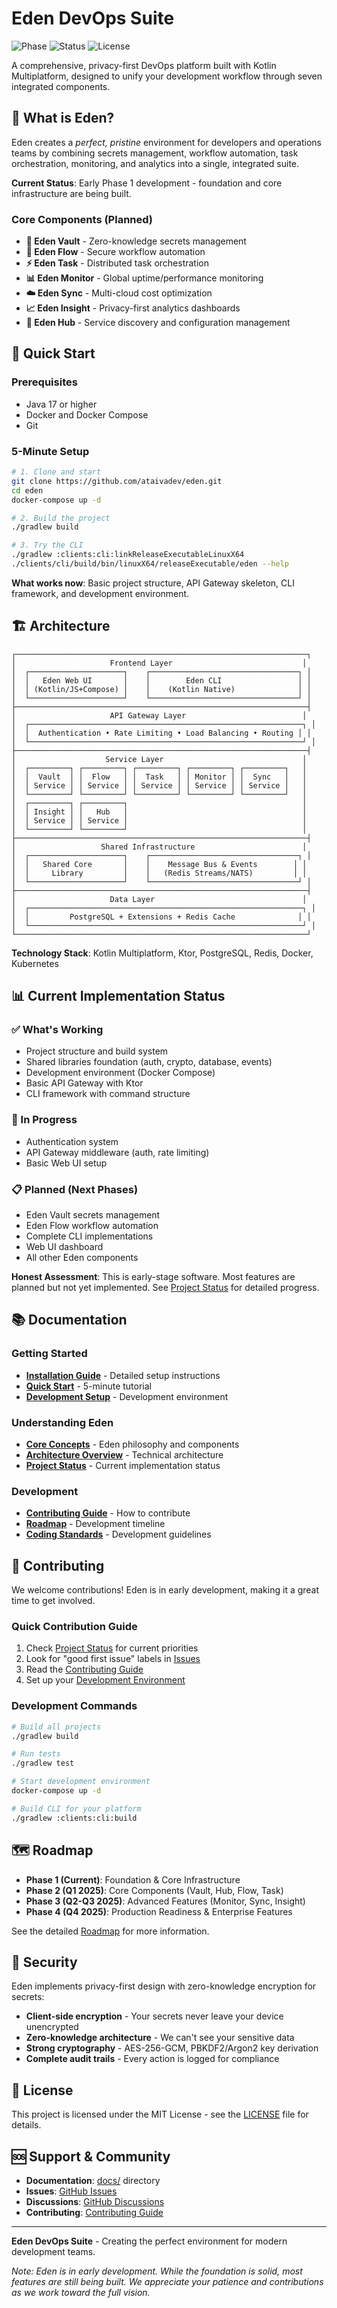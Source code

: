 # Eden DevOps Suite

![Phase](https://img.shields.io/badge/Phase-1%20Foundation-yellow)
![Status](https://img.shields.io/badge/Status-Early%20Development-orange)
![License](https://img.shields.io/badge/License-MIT-blue)

A comprehensive, privacy-first DevOps platform built with Kotlin Multiplatform, designed to unify your development workflow through seven integrated components.

## 🌟 What is Eden?

Eden creates a _perfect, pristine_ environment for developers and operations teams by combining secrets management, workflow automation, task orchestration, monitoring, and analytics into a single, integrated suite.

**Current Status**: Early Phase 1 development - foundation and core infrastructure are being built.

### Core Components (Planned)

- **🔐 Eden Vault** - Zero-knowledge secrets management
- **🔄 Eden Flow** - Secure workflow automation  
- **⚡ Eden Task** - Distributed task orchestration
- **📊 Eden Monitor** - Global uptime/performance monitoring
- **☁️ Eden Sync** - Multi-cloud cost optimization
- **📈 Eden Insight** - Privacy-first analytics dashboards
- **🎯 Eden Hub** - Service discovery and configuration management

## 🚀 Quick Start

### Prerequisites

- Java 17 or higher
- Docker and Docker Compose
- Git

### 5-Minute Setup

```bash
# 1. Clone and start
git clone https://github.com/ataivadev/eden.git
cd eden
docker-compose up -d

# 2. Build the project
./gradlew build

# 3. Try the CLI
./gradlew :clients:cli:linkReleaseExecutableLinuxX64
./clients/cli/build/bin/linuxX64/releaseExecutable/eden --help
```

**What works now**: Basic project structure, API Gateway skeleton, CLI framework, and development environment.

## 🏗️ Architecture

```
┌─────────────────────────────────────────────────────────────────┐
│                     Frontend Layer                             │
│  ┌─────────────────────┐    ┌─────────────────────────────────┐ │
│  │   Eden Web UI       │    │        Eden CLI                 │ │
│  │ (Kotlin/JS+Compose) │    │    (Kotlin Native)              │ │
│  └─────────────────────┘    └─────────────────────────────────┘ │
├─────────────────────────────────────────────────────────────────┤
│                     API Gateway Layer                          │
│  ┌─────────────────────────────────────────────────────────────┐ │
│  │  Authentication • Rate Limiting • Load Balancing • Routing │ │
│  └─────────────────────────────────────────────────────────────┘ │
├─────────────────────────────────────────────────────────────────┤
│                    Service Layer                               │
│  ┌─────────┐ ┌─────────┐ ┌─────────┐ ┌─────────┐ ┌─────────┐   │
│  │  Vault  │ │  Flow   │ │  Task   │ │ Monitor │ │  Sync   │   │
│  │ Service │ │ Service │ │ Service │ │ Service │ │ Service │   │
│  └─────────┘ └─────────┘ └─────────┘ └─────────┘ └─────────┘   │
│  ┌─────────┐ ┌─────────┐                                       │
│  │ Insight │ │   Hub   │                                       │
│  │ Service │ │ Service │                                       │
│  └─────────┘ └─────────┘                                       │
├─────────────────────────────────────────────────────────────────┤
│                   Shared Infrastructure                        │
│  ┌─────────────────────┐    ┌─────────────────────────────────┐ │
│  │   Shared Core       │    │    Message Bus & Events        │ │
│  │     Library         │    │   (Redis Streams/NATS)         │ │
│  └─────────────────────┘    └─────────────────────────────────┘ │
├─────────────────────────────────────────────────────────────────┤
│                     Data Layer                                 │
│  ┌─────────────────────────────────────────────────────────────┐ │
│  │         PostgreSQL + Extensions + Redis Cache              │ │
│  └─────────────────────────────────────────────────────────────┘ │
└─────────────────────────────────────────────────────────────────┘
```

**Technology Stack**: Kotlin Multiplatform, Ktor, PostgreSQL, Redis, Docker, Kubernetes

## 📊 Current Implementation Status

### ✅ What's Working
- Project structure and build system
- Shared libraries foundation (auth, crypto, database, events)
- Development environment (Docker Compose)
- Basic API Gateway with Ktor
- CLI framework with command structure

### 🔄 In Progress
- Authentication system
- API Gateway middleware (auth, rate limiting)
- Basic Web UI setup

### 📋 Planned (Next Phases)
- Eden Vault secrets management
- Eden Flow workflow automation
- Complete CLI implementations
- Web UI dashboard
- All other Eden components

**Honest Assessment**: This is early-stage software. Most features are planned but not yet implemented. See [Project Status](docs/development/project-status.md) for detailed progress.

## 📚 Documentation

### Getting Started
- **[Installation Guide](docs/getting-started/installation.md)** - Detailed setup instructions
- **[Quick Start](docs/getting-started/quick-start.md)** - 5-minute tutorial
- **[Development Setup](docs/getting-started/development.md)** - Development environment

### Understanding Eden
- **[Core Concepts](docs/user-guide/concepts.md)** - Eden philosophy and components
- **[Architecture Overview](docs/architecture/overview.md)** - Technical architecture
- **[Project Status](docs/development/project-status.md)** - Current implementation status

### Development
- **[Contributing Guide](CONTRIBUTING.md)** - How to contribute
- **[Roadmap](docs/development/roadmap.md)** - Development timeline
- **[Coding Standards](docs/development/coding-standards.md)** - Development guidelines

## 🤝 Contributing

We welcome contributions! Eden is in early development, making it a great time to get involved.

### Quick Contribution Guide
1. Check [Project Status](docs/development/project-status.md) for current priorities
2. Look for "good first issue" labels in [Issues](https://github.com/your-org/eden/issues)
3. Read the [Contributing Guide](CONTRIBUTING.md)
4. Set up your [Development Environment](docs/getting-started/development.md)

### Development Commands

```bash
# Build all projects
./gradlew build

# Run tests
./gradlew test

# Start development environment
docker-compose up -d

# Build CLI for your platform
./gradlew :clients:cli:build
```

## 🗺️ Roadmap

- **Phase 1 (Current)**: Foundation & Core Infrastructure
- **Phase 2 (Q1 2025)**: Core Components (Vault, Hub, Flow, Task)
- **Phase 3 (Q2-Q3 2025)**: Advanced Features (Monitor, Sync, Insight)
- **Phase 4 (Q4 2025)**: Production Readiness & Enterprise Features

See the detailed [Roadmap](docs/development/roadmap.md) for more information.

## 🔐 Security

Eden implements privacy-first design with zero-knowledge encryption for secrets:

- **Client-side encryption** - Your secrets never leave your device unencrypted
- **Zero-knowledge architecture** - We can't see your sensitive data
- **Strong cryptography** - AES-256-GCM, PBKDF2/Argon2 key derivation
- **Complete audit trails** - Every action is logged for compliance

## 📄 License

This project is licensed under the MIT License - see the [LICENSE](LICENSE) file for details.

## 🆘 Support & Community

- **Documentation**: [docs/](docs/) directory
- **Issues**: [GitHub Issues](https://github.com/your-org/eden/issues)
- **Discussions**: [GitHub Discussions](https://github.com/your-org/eden/discussions)
- **Contributing**: [Contributing Guide](CONTRIBUTING.md)

---

**Eden DevOps Suite** - Creating the perfect environment for modern development teams.

*Note: Eden is in early development. While the foundation is solid, most features are still being built. We appreciate your patience and contributions as we work toward the full vision.*
